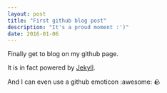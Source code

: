```yaml
---
layout: post
title: "First github blog post"
description: "It's a proud moment :')"
date: 2016-01-06
---
```


Finally get to blog on my github page.

It is in fact powered by [Jekyll](http://jekyllrb.com).

And I can even use a github emoticon :awesome: :rock:
